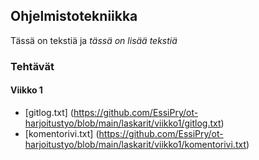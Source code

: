 ## Ohjelmistotekniikka

Tässä on tekstiä ja *tässä on lisää tekstiä* 

### Tehtävät 

#### Viikko 1

* [gitlog.txt] (https://github.com/EssiPry/ot-harjoitustyo/blob/main/laskarit/viikko1/gitlog.txt)
* [komentorivi.txt] (https://github.com/EssiPry/ot-harjoitustyo/blob/main/laskarit/viikko1/komentorivi.txt)

